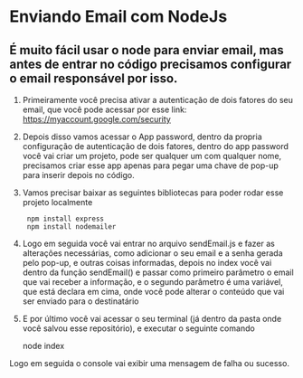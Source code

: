 # Enviando Email com NodeJs

## É muito fácil usar o node para enviar email, mas antes de entrar no código precisamos configurar o email responsável por isso.

1) Primeiramente você precisa ativar a autenticação de dois fatores do seu email, que você pode acessar por esse link: https://myaccount.google.com/security

2) Depois disso vamos acessar o App password, dentro da propria configuração de autenticação de dois fatores, dentro do app password você vai 
criar um projeto, pode ser qualquer um com qualquer nome, precisamos criar esse app apenas para pegar uma chave de pop-up para inserir depois no código.

3) Vamos precisar baixar as seguintes bibliotecas para poder rodar esse projeto localmente

        npm install express 
        npm install nodemailer

4)  Logo em seguida você vai entrar no arquivo sendEmail.js e fazer as alterações necessárias, como adicionar o seu email e a senha gerada pelo pop-up, e outras coisas informadas, depois no index você vai dentro da função sendEmail() e passar como primeiro parâmetro o email que vai receber a informação, e o segundo parâmetro é uma variável, que está declara em cima, onde você pode alterar o conteúdo que vai ser enviado para o destinatário 

5) E por último você vai acessar o seu terminal (já dentro da pasta onde você salvou esse repositório), e executar o seguinte comando

    node index 

Logo em seguida o console vai exibir uma mensagem de falha ou sucesso.
